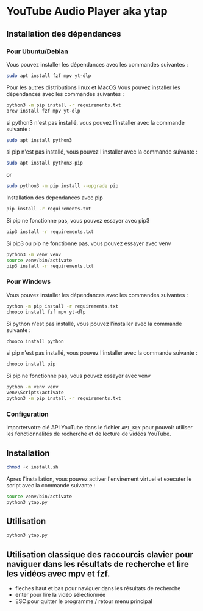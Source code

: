 # YouTube Audio Player aka ytap

## Installation des dépendances

### Pour Ubuntu/Debian
Vous pouvez installer les dépendances avec les commandes suivantes :
```bash
sudo apt install fzf mpv yt-dlp
```
Pour les autres distributions linux et MacOS
Vous pouvez installer les dépendances avec les commandes suivantes :
```bash
python3 -m pip install -r requirements.txt
brew install fzf mpv yt-dlp
```
si python3 n'est pas installé, vous pouvez l'installer avec la commande suivante :
```bash
sudo apt install python3
```
si pip n'est pas installé, vous pouvez l'installer avec la commande suivante :
```bash
sudo apt install python3-pip
```
or
```bash
sudo python3 -m pip install --upgrade pip
```
Installation des dependances avec pip
```bash
pip install -r requirements.txt
```
Si pip ne fonctionne pas, vous pouvez essayer avec pip3
```bash
pip3 install -r requirements.txt
```
Si pip3 ou pip ne fonctionne pas, vous pouvez essayer avec venv
```bash
python3 -m venv venv
source venv/bin/activate
pip3 install -r requirements.txt
```
### Pour Windows 
Vous pouvez installer les dépendances avec les commandes suivantes :
```bash
python -m pip install -r requirements.txt
chooco install fzf mpv yt-dlp
```
Si python n'est pas installé, vous pouvez l'installer avec la commande suivante :
```bash
chooco install python
```
si pip n'est pas installé, vous pouvez l'installer avec la commande suivante :
```bash
chooco install pip
```
Si pip ne fonctionne pas, vous pouvez essayer avec venv
```bash
python -m venv venv
venv\Scripts\activate
python3 -m pip install -r requirements.txt
```
### Configuration

importervotre clé API YouTube dans le fichier `API_KEY` pour pouvoir utiliser les fonctionnalités de recherche et de lecture de vidéos YouTube.

## Installation

```bash
chmod +x install.sh
```
Apres l'installation, vous pouvez activer l'envirement virtuel et executer le script avec la commande suivante :
```bash
source venv/bin/activate
python3 ytap.py
```

## Utilisation

```bash
python3 ytap.py
``` 
## Utilisation classique des raccourcis clavier pour naviguer dans les résultats de recherche et lire les vidéos avec mpv et fzf.

* fleches haut et bas pour naviguer dans les résultats de recherche
* enter pour lire la vidéo sélectionnée
* ESC pour quitter le programme / retour menu principal
